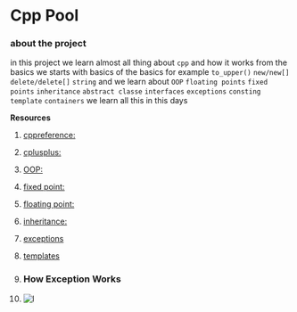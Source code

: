 # Cpp Pool

### about the project
in this project we learn almost all thing about `cpp` and how it works from the basics 
we starts with basics of the basics for example `to_upper()` `new/new[]` `delete/delete[]` `string`
and we learn about `OOP` `floating points` `fixed points` `inheritance` `abstract classe` `interfaces` `exceptions` `consting` `template` `containers` we learn all this in this days

**Resources**
1. [cppreference:](https://en.cppreference.com/w/)
2. [cplusplus:](https://cplusplus.com/)
3. [OOP:](https://www.geeksforgeeks.org/object-oriented-programming-in-cpp/)
4. [fixed point:](https://www.geeksforgeeks.org/fixed-point-representation/)
5. [floating point:](https://en.wikipedia.org/wiki/Floating-point_arithmetic)
6. [inheritance:](https://www.geeksforgeeks.org/inheritance-in-c/)
7. [exceptions](https://www.geeksforgeeks.org/exception-handling-c/)
8. [templates](https://www.geeksforgeeks.org/templates-cpp/)

9. ### How Exception Works
10. ![l](https://github.com/driely01/pool-Cpp/assets/41493879/adec20fb-5540-4006-b7aa-5eea019a4961)
